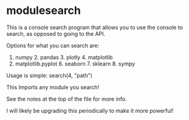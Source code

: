 # modulesearch
This is a console search program that allows you to use the console to search, as opposed to going to the API.

Options for what you can search are:
1. numpy                            2. pandas        3. plotly          4. matplotlib
5. matplotlib.pyplot           6. seaborn       7. sklearn        8. sympy

Usage is simple:   search(4, "path")

This Imports any module you search!

See the notes at the top of the file for more info.   

I will likely be upgrading this periodically to make it more powerful!


